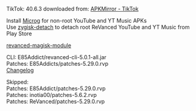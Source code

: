 TikTok: 40.6.3
downloaded from: [APKMirror - TikTok](https://tiktok.en.uptodown.com/android/download/1088240009)  

Install [Microg](https://github.com/ReVanced/GmsCore/releases) for non-root YouTube and YT Music APKs  
Use [zygisk-detach](https://github.com/j-hc/zygisk-detach) to detach root ReVanced YouTube and YT Music from Play Store  

[revanced-magisk-module](https://github.com/E85Addict/revanced-magisk-module)
  
CLI: E85Addict/revanced-cli-5.0.1-all.jar  
Patches: E85Addicts/patches-5.29.0.rvp  
[Changelog](https://github.com/E85Addicts/revanced-patches/releases/tag/v5.29.0)  

Skipped:  
Patches: E85Addict/patches-5.29.0.rvp  
Patches: inotia00/patches-5.6.2.rvp            
Patches: ReVanced/patches-5.29.0.rvp      
